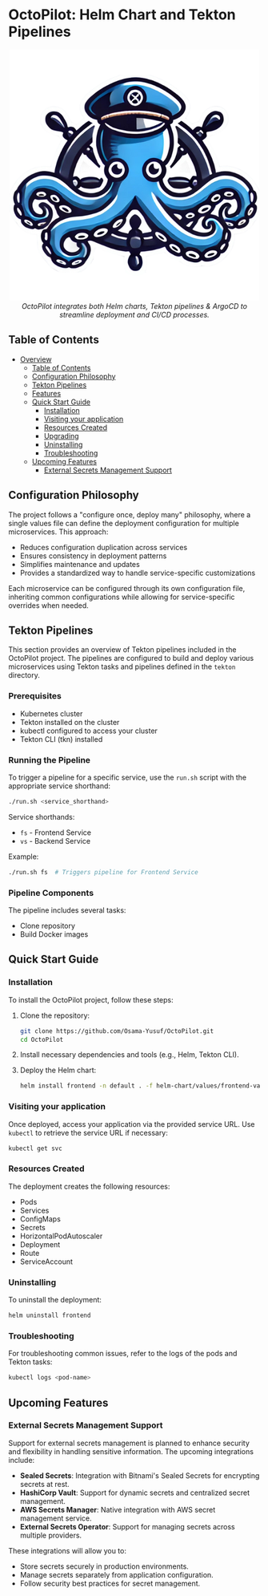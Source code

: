 # OctoPilot: Helm Chart and Tekton Pipelines

<p align="center">
  <img src="OctoPilot.png" alt="OctoPilot">
  <br>
  <em>OctoPilot integrates both Helm charts, Tekton pipelines & ArgoCD to streamline deployment and CI/CD processes.
</em>
</p>

## Table of Contents

- [Overview](#overview)
  - [Table of Contents](#table-of-contents)
  - [Configuration Philosophy](#configuration-philosophy)
  - [Tekton Pipelines](#tekton-pipelines)
  - [Features](#features)
  - [Quick Start Guide](#quick-start-guide)
    - [Installation](#installation)
    - [Visiting your application](#visiting-your-application)
    - [Resources Created](#resources-created)
    - [Upgrading](#upgrading)
    - [Uninstalling](#uninstalling)
    - [Troubleshooting](#troubleshooting)
  - [Upcoming Features](#upcoming-features)
    - [External Secrets Management Support](#external-secrets-management-support)

## Configuration Philosophy

The project follows a "configure once, deploy many" philosophy, where a single values file can define the deployment configuration for multiple microservices. This approach:

- Reduces configuration duplication across services
- Ensures consistency in deployment patterns
- Simplifies maintenance and updates
- Provides a standardized way to handle service-specific customizations

Each microservice can be configured through its own configuration file, inheriting common configurations while allowing for service-specific overrides when needed.


## Tekton Pipelines

This section provides an overview of Tekton pipelines included in the OctoPilot project. The pipelines are configured to build and deploy various microservices using Tekton tasks and pipelines defined in the `tekton` directory.

### Prerequisites

- Kubernetes cluster
- Tekton installed on the cluster
- kubectl configured to access your cluster
- Tekton CLI (tkn) installed

### Running the Pipeline

To trigger a pipeline for a specific service, use the `run.sh` script with the appropriate service shorthand:

```bash
./run.sh <service_shorthand>
```

Service shorthands:
- `fs` - Frontend Service
- `vs` - Backend Service

Example:
```bash
./run.sh fs  # Triggers pipeline for Frontend Service
```

### Pipeline Components

The pipeline includes several tasks:
- Clone repository
- Build Docker images

## Quick Start Guide

### Installation

To install the OctoPilot project, follow these steps:

1. Clone the repository:
   ```bash
   git clone https://github.com/Osama-Yusuf/OctoPilot.git
   cd OctoPilot
   ```

2. Install necessary dependencies and tools (e.g., Helm, Tekton CLI).

3. Deploy the Helm chart:
   ```bash
   helm install frontend -n default . -f helm-chart/values/frontend-values.yaml
   ```

### Visiting your application

Once deployed, access your application via the provided service URL. Use `kubectl` to retrieve the service URL if necessary:

```bash
kubectl get svc
```

### Resources Created

The deployment creates the following resources:
- Pods
- Services
- ConfigMaps
- Secrets
- HorizontalPodAutoscaler
- Deployment
- Route
- ServiceAccount

### Uninstalling

To uninstall the deployment:

```bash
helm uninstall frontend
```

### Troubleshooting

For troubleshooting common issues, refer to the logs of the pods and Tekton tasks:

```bash
kubectl logs <pod-name>
```

## Upcoming Features

### External Secrets Management Support

Support for external secrets management is planned to enhance security and flexibility in handling sensitive information. The upcoming integrations include:

- **Sealed Secrets**: Integration with Bitnami's Sealed Secrets for encrypting secrets at rest.
- **HashiCorp Vault**: Support for dynamic secrets and centralized secret management.
- **AWS Secrets Manager**: Native integration with AWS secret management service.
- **External Secrets Operator**: Support for managing secrets across multiple providers.

These integrations will allow you to:
- Store secrets securely in production environments.
- Manage secrets separately from application configuration.
- Follow security best practices for secret management.
